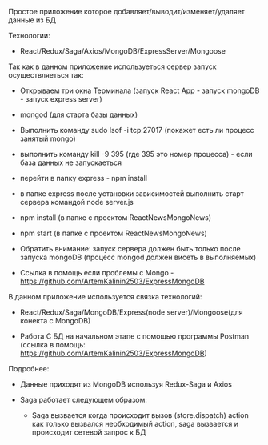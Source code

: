 Простое приложение которое добавляет/выводит/изменяет/удаляет данные из БД

Технологии:

 - React/Redux/Saga/Axios/MongoDB/ExpressServer/Mongoose

Так как  в данном приложение используеться сервер запуск осуществляеться так:

- Открываем три окна Терминала (запуск React App - запуск mongoDB - запуск express server)

- mongod (для старта базы данных)

- Выполнить команду sudo lsof -i tcp:27017 (покажет есть ли процесс занятый mongo)

- выполнить команду kill -9 395 (где 395 это номер процесса) - если база данных не запускаеться

- перейти в папку express - npm install

- в папке express после установки зависимостей выполнить старт сервера командой node server.js

- npm install (в папке с проектом ReactNewsMongoNews)

- npm start (в папке с проектом ReactNewsMongoNews)

- Обратить внимание: запуск сервера должен быть только после запуска mongoDB (процесс mongod должен висеть в выполняемых)

- Ссылка в помощь если проблемы с Mongo - https://github.com/ArtemKalinin2503/ExpressMongoDB

В данном приложение используется связка технологий:

- React/Redux/Saga/MongoDB/Express(node server)/Mongoose(для конекта с MongoDB)

- Работа С БД на начальном этапе с помощью программы Postman (ссылка в помощь: https://github.com/ArtemKalinin2503/ExpressMongoDB) 

Подробнее:

- Данные приходят из MongoDB используя Redux-Saga и Axios 

- Saga работает следующем образом:
  - Saga вызвается когда происходит вызов (store.dispatch) action как только вызвался необходимый action, saga вызвается и происходит сетевой запрос к БД

